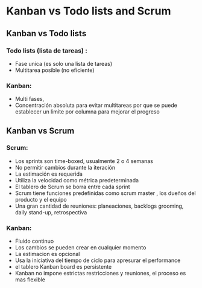 Kanban vs Todo lists and Scrum
==============================

Kanban vs Todo lists
--------------------

### Todo lists (lista de tareas) :

- Fase unica (es solo una lista de tareas)
- Multitarea posible (no eficiente)

### Kanban:

- Multi fases, 
- Concentración absoluta para evitar multitareas por que se puede establecer un limite por columna para mejorar el progreso


Kanban vs Scrum
---------------

### Scrum:

- Los sprints son time-boxed, usualmente 2 o 4 semanas
- No permitir cambios durante la iteración
- La estimación es requerida
- Utiliza la velocidad como métrica predeterminada
- El tablero de Scrum se borra entre cada sprint
- Scrum tiene funciones predefinidas como scrum master , los dueños del producto y el equipo
- Una gran cantidad de reuniones: planeaciones, backlogs grooming, daily stand-up, retrospectiva

### Kanban:

- Fluido continuo
- Los cambios se pueden crear en cualquier momento
- La estimacion es opcional
- Usa la iniciativa del tiempo de ciclo para apresurar el performance
- el tablero Kanban board es persistente
- Kanban no impone estrictas restricciones y reuniones, el proceso es mas flexible
